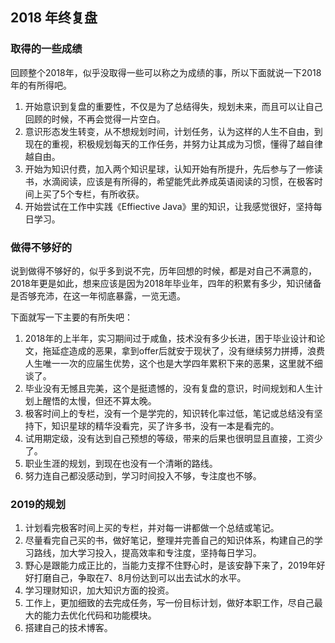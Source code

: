 ## 2018 年终复盘
### 取得的一些成绩
回顾整个2018年，似乎没取得一些可以称之为成绩的事，所以下面就说一下2018年的有所得吧。
1. 开始意识到复盘的重要性，不仅是为了总结得失，规划未来，而且可以让自己回顾的时候，不再会觉得一片空白。
2. 意识形态发生转变，从不想规划时间，计划任务，认为这样的人生不自由，到现在的重视，积极规划每天的工作任务，并努力让其成为习惯，懂得了越自律越自由。
3. 开始为知识付费，加入两个知识星球，认知开始有所提升，先后参与了一修读书，水滴阅读，应该是有所得的，希望能凭此养成英语阅读的习惯，在极客时间上买了5个专栏，有所收获。
4. 开始尝试在工作中实践《Effiective Java》里的知识，让我感觉很好，坚持每日学习。
### 做得不够好的
说到做得不够好的，似乎多到说不完，历年回想的时候，都是对自己不满意的，2018年更是如此，想来应该是因为2018年毕业年，四年的积累有多少，知识储备是否够充沛，在这一年彻底暴露，一览无遗。

下面就写一下主要的有所失吧：

1. 2018年的上半年，实习期间过于咸鱼，技术没有多少长进，困于毕业设计和论文，拖延症造成的恶果，拿到offer后就安于现状了，没有继续努力拼搏，浪费人生唯一一次的应届生优势，这个也是大学四年累积下来的恶果，这里就不细谈了。
2. 毕业没有无憾且完美，这个是挺遗憾的，没有复盘的意识，时间规划和人生计划上醒悟的太慢，但还不算太晚。
3. 极客时间上的专栏，没有一个是学完的，知识转化率过低，笔记或总结没有坚持下，知识星球的精华没看完，买了许多书，没有一本是看完的。
4. 试用期定级，没有达到自己预想的等级，带来的后果也很明显且直接，工资少了。
5. 职业生涯的规划，到现在也没有一个清晰的路线。
6. 努力连自己都没感动到，学习时间投入不够，专注度也不够。
### 2019的规划
1. 计划看完极客时间上买的专栏，并对每一讲都做一个总结或笔记。
2. 尽量看完自己买的书，做好笔记，整理并完善自己的知识体系，构建自己的学习路线，加大学习投入，提高效率和专注度，坚持每日学习。
3. 野心是跟能力成正比的，当能力支撑不住野心时，是该安静下来了，2019年好好打磨自己，争取在7、8月份达到可以出去试水的水平。
4. 学习理财知识，加大知识方面的投资。
5. 工作上，更加细致的去完成任务，写一份目标计划，做好本职工作，尽自己最大的能力去优化代码和功能模块。
6. 搭建自己的技术博客。